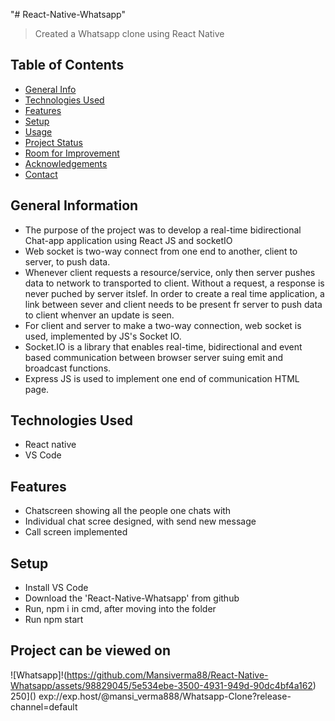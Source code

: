 "# React-Native-Whatsapp" 
> Created a Whatsapp clone using React Native

## Table of Contents
* [General Info](#general-information)
* [Technologies Used](#technologies-used)
* [Features](#features)
* [Setup](#setup)
* [Usage](#usage)
* [Project Status](#project-status)
* [Room for Improvement](#room-for-improvement)
* [Acknowledgements](#acknowledgements)
* [Contact](#contact)
<!-- * [License](#license) -->


## General Information
- The purpose of the project was to develop a real-time bidirectional Chat-app application using React JS and socketIO
- Web socket is two-way connect from one end to another, client to server, to push data.
- Whenever client requests a resource/service, only then server pushes data to network to transported to client. Without a request, a response is never puched by server itslef. In order to create a real time application,  a link between sever and client needs to be present fr server to push data to client whenver an update is seen.
- For client and server to make a two-way connection, web socket is used, implemented by JS's Socket IO.
- Socket.IO is a library that enables real-time, bidirectional and event based communication between browser server suing emit and broadcast functions.
- Express JS is used to implement one end of communication HTML page.


## Technologies Used
- React native
- VS Code


## Features
- Chatscreen showing all the people one chats with
- Individual chat scree designed, with send new message
- Call screen implemented


## Setup
- Install VS Code
- Download the 'React-Native-Whatsapp' from github
- Run, npm i in cmd, after moving into the folder
- Run npm start

## Project can be viewed on 
![Whatsapp]!(https://github.com/Mansiverma88/React-Native-Whatsapp/assets/98829045/5e534ebe-3500-4931-949d-90dc4bf4a162)
250]()
exp://exp.host/@mansi_verma888/Whatsapp-Clone?release-channel=default






